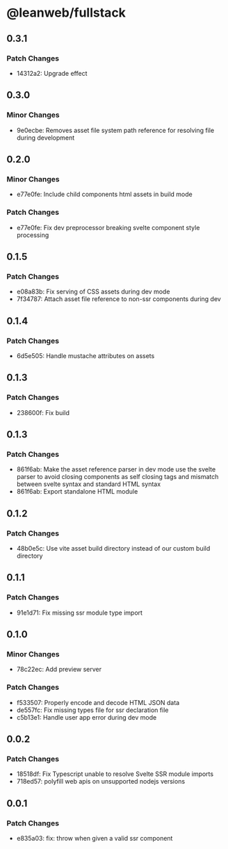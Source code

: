 # @leanweb/fullstack

## 0.3.1

### Patch Changes

- 14312a2: Upgrade effect

## 0.3.0

### Minor Changes

- 9e0ecbe: Removes asset file system path reference for resolving file during development

## 0.2.0

### Minor Changes

- e77e0fe: Include child components html assets in build mode

### Patch Changes

- e77e0fe: Fix dev preprocessor breaking svelte component style processing

## 0.1.5

### Patch Changes

- e08a83b: Fix serving of CSS assets during dev mode
- 7f34787: Attach asset file reference to non-ssr components during dev

## 0.1.4

### Patch Changes

- 6d5e505: Handle mustache attributes on assets

## 0.1.3

### Patch Changes

- 238600f: Fix build

## 0.1.3

### Patch Changes

- 861f6ab: Make the asset reference parser in dev mode use the svelte parser to avoid closing components as self closing tags and mismatch between svelte syntax and standard HTML syntax
- 861f6ab: Export standalone HTML module

## 0.1.2

### Patch Changes

- 48b0e5c: Use vite asset build directory instead of our custom build directory

## 0.1.1

### Patch Changes

- 91e1d71: Fix missing ssr module type import

## 0.1.0

### Minor Changes

- 78c22ec: Add preview server

### Patch Changes

- f533507: Properly encode and decode HTML JSON data
- de557fc: Fix missing types file for ssr declaration file
- c5b13e1: Handle user app error during dev mode

## 0.0.2

### Patch Changes

- 18518df: Fix Typescript unable to resolve Svelte SSR module imports
- 718ed57: polyfill web apis on unsupported nodejs versions

## 0.0.1

### Patch Changes

- e835a03: fix: throw when given a valid ssr component
